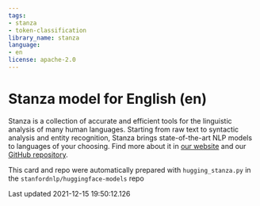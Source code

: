 ```yaml
---
tags:
- stanza
- token-classification
library_name: stanza
language:
- en
license: apache-2.0
---
```

# Stanza model for English (en)
Stanza is a collection of accurate and efficient tools for the linguistic analysis of many human languages. Starting from raw text to syntactic analysis and entity recognition, Stanza brings state-of-the-art NLP models to languages of your choosing.
Find more about it in [our website](https://stanfordnlp.github.io/stanza) and our [GitHub repository](https://github.com/stanfordnlp/stanza).

This card and repo were automatically prepared with `hugging_stanza.py` in the `stanfordnlp/huggingface-models` repo

Last updated 2021-12-15 19:50:12.126
